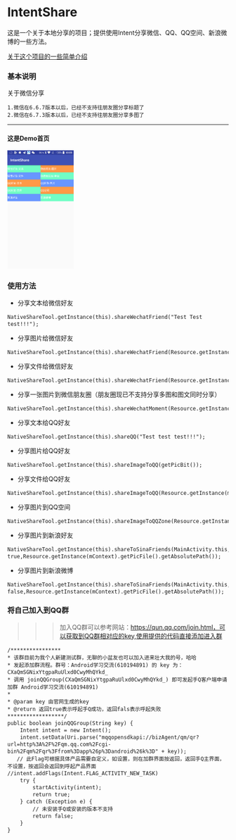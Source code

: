 # IntentShare
这是一个关于本地分享的项目；提供使用Intent分享微信、QQ、QQ空间、新浪微博的一些方法。


[关于这个项目的一些简单介绍](https://www.jianshu.com/p/9522e24713e1)

### 基本说明  
关于微信分享

``` 
1.微信在6.6.7版本以后，已经不支持往朋友圈分享标题了  
2.微信在6.7.3版本以后，已经不支持往朋友圈分享多图了 
```

***

#### 这是Demo首页  
<img src="https://github.com/gudd1991116/Raw/blob/master/ShareIntent/device-2019-06-11-100936.png" width="30%"/>

### 使用方法
* 分享文本给微信好友
```
NativeShareTool.getInstance(this).shareWechatFriend("Test Test test!!!");
```
* 分享图片给微信好友
```
NativeShareTool.getInstance(this).shareWechatFriend(Resource.getInstance(mContext).getPicFile(),true);
```
* 分享文件给微信好友
```
NativeShareTool.getInstance(this).shareWechatFriend(Resource.getInstance(mContext).getDocFile("contract.docx"),false);
```
* 分享一张图片到微信朋友圈（朋友圈现已不支持分享多图和图文同时分享）
```
NativeShareTool.getInstance(this).shareWechatMoment(Resource.getInstance(mContext).getPicFile());
```
* 分享文本给QQ好友
```
NativeShareTool.getInstance(this).shareQQ("Test test test!!!");
```
* 分享图片给QQ好友
```
NativeShareTool.getInstance(this).shareImageToQQ(getPicBit());
```
* 分享文件给QQ好友
```
NativeShareTool.getInstance(this).shareImageToQQ(Resource.getInstance(mContext).getDocFile("newpdf.pdf"));
```
* 分享图片到QQ空间
```
NativeShareTool.getInstance(this).shareImageToQQZone(Resource.getInstance(mContext).getPicFile().getAbsolutePath());
```
* 分享图片到新浪好友
```
NativeShareTool.getInstance(this).shareToSinaFriends(MainActivity.this, true,Resource.getInstance(mContext).getPicFile().getAbsolutePath());
```
* 分享图片到新浪微博
```
NativeShareTool.getInstance(this).shareToSinaFriends(MainActivity.this, false,Resource.getInstance(mContext).getPicFile().getAbsolutePath());
```
### 将自己加入到QQ群
>>> 加入QQ群可以参考网站：https://qun.qq.com/join.html，可以获取到QQ群相对应的key,使用提供的代码直接添加进入群
```
/****************
* 该群目前为我个人新建测试群，无聊的小盆友也可以加入进来壮大我的号，哈哈
* 发起添加群流程。群号：Android学习交流(610194891) 的 key 为： CXaQmSGNixYtgpaRuUlxd0CwyMhQYkd_
* 调用 joinQQGroup(CXaQmSGNixYtgpaRuUlxd0CwyMhQYkd_) 即可发起手Q客户端申请加群 Android学习交流(610194891)
*
* @param key 由官网生成的key
* @return 返回true表示呼起手Q成功，返回fals表示呼起失败
******************/
public boolean joinQQGroup(String key) {
    Intent intent = new Intent();
    intent.setData(Uri.parse("mqqopensdkapi://bizAgent/qm/qr?url=http%3A%2F%2Fqm.qq.com%2Fcgi-bin%2Fqm%2Fqr%3Ffrom%3Dapp%26p%3Dandroid%26k%3D" + key));
   // 此Flag可根据具体产品需要自定义，如设置，则在加群界面按返回，返回手Q主界面，不设置，按返回会返回到呼起产品界面    //intent.addFlags(Intent.FLAG_ACTIVITY_NEW_TASK)
    try {
        startActivity(intent);
        return true;
    } catch (Exception e) {
        // 未安装手Q或安装的版本不支持
        return false;
    }
}

```

